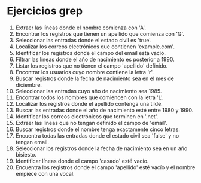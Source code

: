 # Ejercicios grep

1. Extraer las líneas donde el nombre comienza con 'A'.
2. Encontrar los registros que tienen un apellido que comienza con 'G'.
3. Seleccionar las entradas donde el estado civil es 'true'.
4. Localizar los correos electrónicos que contienen 'example.com'.
5. Identificar los registros donde el campo del email está vacío.
6. Filtrar las líneas donde el año de nacimiento es posterior a 1990.
7. Listar los registros que no tienen el campo 'apellido' definido.
8. Encontrar los usuarios cuyo nombre contiene la letra 'r'.
9. Buscar registros donde la fecha de nacimiento sea en el mes de diciembre.
10. Seleccionar las entradas cuyo año de nacimiento sea 1985.
11. Encontrar todos los nombres que comiencen con la letra 'L'.
12. Localizar los registros donde el apellido contenga una tilde.
13. Buscar las entradas donde el año de nacimiento esté entre 1980 y 1990.
14. Identificar los correos electrónicos que terminen en '.net'.
15. Extraer las líneas que no tengan definido el campo de 'email'.
16. Buscar registros donde el nombre tenga exactamente cinco letras.
17. Encuentra todas las entradas donde el estado civil sea 'false' y no tengan email.
18. Seleccionar los registros donde la fecha de nacimiento sea en un año bisiesto.
19. Identificar líneas donde el campo 'casado' esté vacío.
20. Encuentra los registros donde el campo 'apellido' esté vacío y el nombre empiece con una vocal.
